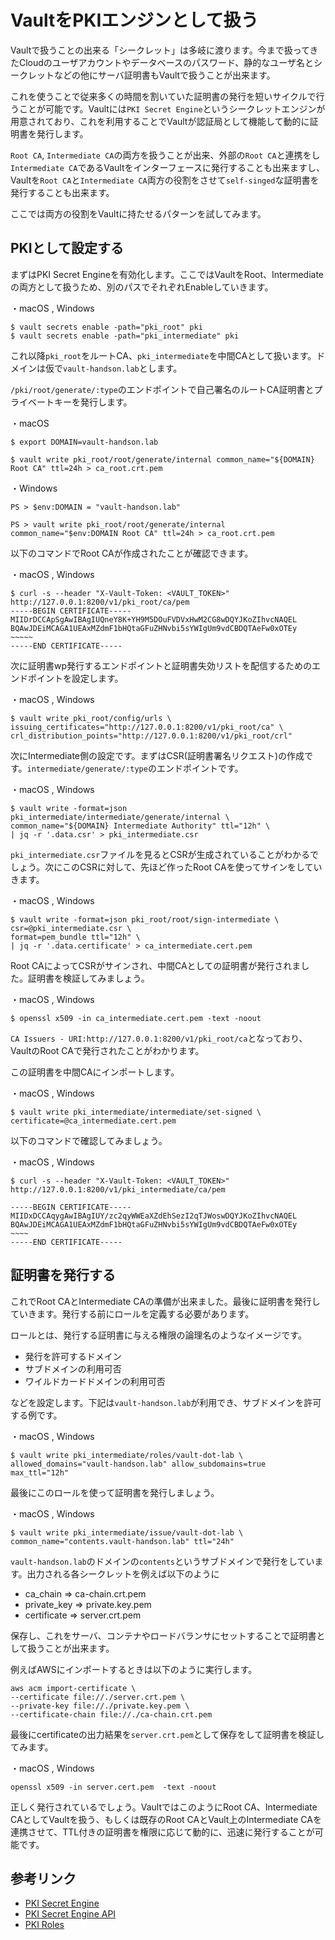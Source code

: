# VaultをPKIエンジンとして扱う

Vaultで扱うことの出来る「シークレット」は多岐に渡ります。今まで扱ってきたCloudのユーザアカウントやデータベースのパスワード、静的なユーザ名とシークレットなどの他にサーバ証明書もVaultで扱うことが出来ます。

これを使うことで従来多くの時間を割いていた証明書の発行を短いサイクルで行うことが可能です。Vaultには`PKI Secret Engine`というシークレットエンジンが用意されており、これを利用することでVaultが認証局として機能して動的に証明書を発行します。

`Root CA`, `Intermediate CA`の両方を扱うことが出来、外部の`Root CA`と連携をし`Intermediate CA`であるVaultをインターフェースに発行することも出来ますし、Vaultを`Root CA`と`Intermediate CA`両方の役割をさせて`self-singed`な証明書を発行することも出来ます。

ここでは両方の役割をVaultに持たせるパターンを試してみます。

## PKIとして設定する

まずはPKI Secret Engineを有効化します。ここではVaultをRoot、Intermediateの両方として扱うため、別のパスでそれぞれEnableしていきます。

・macOS , Windows
```shell
$ vault secrets enable -path="pki_root" pki
$ vault secrets enable -path="pki_intermediate" pki
```

これ以降`pki_root`をルートCA、`pki_intermediate`を中間CAとして扱います。ドメインは仮で`vault-handson.lab`とします。

`/pki/root/generate/:type`のエンドポイントで自己署名のルートCA証明書とプライベートキーを発行します。

・macOS
```shell
$ export DOMAIN=vault-handson.lab

$ vault write pki_root/root/generate/internal common_name="${DOMAIN} Root CA" ttl=24h > ca_root.crt.pem
```
・Windows
```shell
PS > $env:DOMAIN = "vault-handson.lab"

PS > vault write pki_root/root/generate/internal common_name="$env:DOMAIN Root CA" ttl=24h > ca_root.crt.pem
```

以下のコマンドでRoot CAが作成されたことが確認できます。

・macOS , Windows
```console
$ curl -s --header "X-Vault-Token: <VAULT_TOKEN>" http://127.0.0.1:8200/v1/pki_root/ca/pem
-----BEGIN CERTIFICATE-----
MIIDrDCCApSgAwIBAgIUQneY8K+YH9M5DOuFVDVxHwM2CG8wDQYJKoZIhvcNAQEL
BQAwJDEiMCAGA1UEAxMZdmF1bHQtaGFuZHNvbi5sYWIgUm9vdCBDQTAeFw0xOTEy
~~~~~
-----END CERTIFICATE-----
```

次に証明書wp発行するエンドポイントと証明書失効リストを配信するためのエンドポイントを設定します。

・macOS , Windows
```shell
$ vault write pki_root/config/urls \
issuing_certificates="http://127.0.0.1:8200/v1/pki_root/ca" \
crl_distribution_points="http://127.0.0.1:8200/v1/pki_root/crl"
```

次にIntermediate側の設定です。まずはCSR(証明書署名リクエスト)の作成です。`intermediate/generate/:type`のエンドポイントです。

・macOS , Windows
```shell
$ vault write -format=json pki_intermediate/intermediate/generate/internal \
common_name="${DOMAIN} Intermediate Authority" ttl="12h" \
| jq -r '.data.csr' > pki_intermediate.csr
```

`pki_intermediate.csr`ファイルを見るとCSRが生成されていることがわかるでしょう。次にこのCSRに対して、先ほど作ったRoot CAを使ってサインをしていきます。

・macOS , Windows
```shell
$ vault write -format=json pki_root/root/sign-intermediate \
csr=@pki_intermediate.csr \
format=pem_bundle ttl="12h" \
| jq -r '.data.certificate' > ca_intermediate.cert.pem
```

Root CAによってCSRがサインされ、中間CAとしての証明書が発行されました。証明書を検証してみましょう。

・macOS , Windows
``` shell
$ openssl x509 -in ca_intermediate.cert.pem -text -noout
```

`CA Issuers - URI:http://127.0.0.1:8200/v1/pki_root/ca`となっており、VaultのRoot CAで発行されたことがわかります。


この証明書を中間CAにインポートします。

・macOS , Windows
```shell
$ vault write pki_intermediate/intermediate/set-signed \
certificate=@ca_intermediate.cert.pem
```

以下のコマンドで確認してみましょう。

・macOS , Windows
```console
$ curl -s --header "X-Vault-Token: <VAULT_TOKEN>" http://127.0.0.1:8200/v1/pki_intermediate/ca/pem

-----BEGIN CERTIFICATE-----
MIIDxDCCAqygAwIBAgIUY/zc2qyWWEaXZdEhSezI2qTJWoswDQYJKoZIhvcNAQEL
BQAwJDEiMCAGA1UEAxMZdmF1bHQtaGFuZHNvbi5sYWIgUm9vdCBDQTAeFw0xOTEy
~~~~
-----END CERTIFICATE-----
```

## 証明書を発行する

これでRoot CAとIntermediate CAの準備が出来ました。最後に証明書を発行していきます。発行する前にロールを定義する必要があります。

ロールとは、発行する証明書に与える権限の論理名のようなイメージです。

* 発行を許可するドメイン
* サブドメインの利用可否
* ワイルドカードドメインの利用可否

などを設定します。下記は`vault-handson.lab`が利用でき、サブドメインを許可する例です。

・macOS , Windows
```shell
$ vault write pki_intermediate/roles/vault-dot-lab \
allowed_domains="vault-handson.lab" allow_subdomains=true max_ttl="12h"
```

最後にこのロールを使って証明書を発行しましょう。

・macOS , Windows
```shell
$ vault write pki_intermediate/issue/vault-dot-lab \
common_name="contents.vault-handson.lab" ttl="24h"
```

`vault-handson.lab`のドメインの`contents`というサブドメインで発行をしています。出力される各シークレットを例えば以下のように

* ca_chain => ca-chain.crt.pem
* private_key => private.key.pem
* certificate => server.crt.pem

保存し、これをサーバ、コンテナやロードバランサにセットすることで証明書として扱うことが出来ます。

例えばAWSにインポートするときは以下のように実行します。

```
aws acm import-certificate \
--certificate file://./server.crt.pem \
--private-key file://./private.key.pem \
--certificate-chain file://./ca-chain.crt.pem
```

最後にcertificateの出力結果を`server.crt.pem`として保存をして証明書を検証してみます。

・macOS , Windows
```shell
openssl x509 -in server.cert.pem  -text -noout
```

正しく発行されているでしょう。VaultではこのようにRoot CA、Intermediate CAとしてVaultを扱う、もしくは既存のRoot CAとVault上のIntermediate CAを連携させて、TTL付きの証明書を権限に応じて動的に、迅速に発行することが可能です。

## 参考リンク
* [PKI Secret Engine](https://www.vaultproject.io/docs/secrets/pki/index.html)
* [PKI Secret Engine API](https://www.vaultproject.io/api/secret/pki/index.html)
* [PKI Roles](https://www.vaultproject.io/api/secret/pki/index.html#create-update-role)
